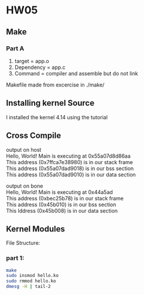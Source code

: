 # HW05

## Make  
### Part A  
1. target = app.o  
2. Dependency = app.c  
3. Command = compiler and assemble but do not link  

Makefile made from excercise in ./make/  

## Installing kernel Source  
I installed the kernel 4.14 using the tutorial

## Cross Compile

output on host  
Hello, World! Main is executing at 0x55a07d8d86aa  
This address (0x7ffca7e38980) is in our stack frame  
This address (0x55a07dad9018) is in our bss section  
This address (0x55a07dad9010) is in our data section  


output on bone  
Hello, World! Main is executing at 0x44a5ad  
This address (0xbec25b78) is in our stack frame  
This address (0x45b010) is in our bss section  
This lddress (0x45b008) is in our data section  

## Kernel Modules  
File Structure:


### part 1:  

```bash
make  
sudo insmod hello.ko  
sudo rmmod hello.ko  
dmesg -H | tail-2  
```
